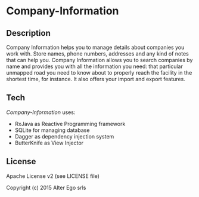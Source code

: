 # Company-Information

## Description

Company Information helps you to manage details about companies you work with. Store names, phone numbers, addresses and any kind of notes that can help you.
Company Information allows you to search companies by name and provides you with all the information you need: that particular unmapped road you need to know about to properly reach the facility in the shortest time, for instance.
It also offers your import and export features.

## Tech

_Company-Information_ uses:

* RxJava as Reactive Programming framework
* SQLite for managing database
* Dagger as dependency injection system
* ButterKnife as View Injector


## License

Apache License v2 (see LICENSE file)

Copyright (c) 2015 Alter Ego srls